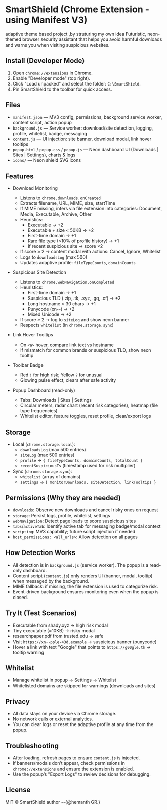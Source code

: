 # SmartShield (Chrome Extension -using Manifest V3)

adaptive theme based project ,by struturing my own idea 
Futuristic, neon-themed browser security assistant that helps you avoid harmful downloads and warns you when visiting suspicious websites.

## Install (Developer Mode)

1. Open `chrome://extensions` in Chrome.
2. Enable "Developer mode" (top right).
3. Click "Load unpacked" and select the folder: `C:\SmartShield`.
4. Pin SmartShield to the toolbar for quick access.

## Files

- `manifest.json` — MV3 config, permissions, background service worker, content script, action popup
- `background.js` — Service worker: download/site detection, logging, profile, whitelist, badge, messaging
- `content.js` — UI injection: site banner, download modal, link hover tooltips
- `popup.html` / `popup.css` / `popup.js` — Neon dashboard UI (Downloads | Sites | Settings), charts & logs
- `icons/` — Neon shield SVG icons

## Features

- Download Monitoring
  - Listens to `chrome.downloads.onCreated`
  - Extracts filename, URL, MIME, size, startTime
  - If MIME missing, infers via file extension into categories: Document, Media, Executable, Archive, Other
  - Heuristics:
    - Executable → +2
    - Executable + size < 50KB → +2
    - First-time domain → +1
    - Rare file type (<10% of profile history) → +1
    - If recent suspicious site → score ×2
  - If score ≥ 2 → content modal with actions: Cancel, Ignore, Whitelist
  - Logs to `downloadsLog` (max 500)
  - Updates adaptive profile: `fileTypeCounts`, `domainCounts`

- Suspicious Site Detection
  - Listens to `chrome.webNavigation.onCompleted`
  - Heuristics:
    - First-time domain → +1
    - Suspicious TLD (.zip, .tk, .xyz, .gq, .cf) → +2
    - Long hostname > 30 chars → +1
    - Punycode (xn--) → +2
    - Mixed Unicode → +2
  - If score ≥ 2 → log to `siteLog` and show neon banner
  - Respects `whitelist` (in `chrome.storage.sync`)

- Link Hover Tooltips
  - On `<a>` hover, compare link text vs hostname
  - If mismatch for common brands or suspicious TLD, show neon tooltip

- Toolbar Badge
  - Red `!` for high risk; Yellow `?` for unusual
  - Glowing pulse effect; clears after safe activity

- Popup Dashboard (read-only)
  - Tabs: Downloads | Sites | Settings
  - Circular meters, radar chart (recent risk categories), heatmap (file type frequencies)
  - Whitelist editor, feature toggles, reset profile, clear/export logs

## Storage

- Local (`chrome.storage.local`):
  - `downloadsLog` (max 500 entries)
  - `siteLog` (max 500 entries)
  - `profile` → `{ fileTypeCounts, domainCounts, totalCount }`
  - `recentSuspiciousTs` (timestamp used for risk multiplier)
- Sync (`chrome.storage.sync`):
  - `whitelist` (array of domains)
  - `settings` → `{ monitorDownloads, siteDetection, linkTooltips }`

## Permissions (Why they are needed)

- `downloads`: Observe new downloads and cancel risky ones on request
- `storage`: Persist logs, profile, whitelist, settings
- `webNavigation`: Detect page loads to score suspicious sites
- `tabs`/`activeTab`: Identify active tab for messaging badge/modal context
- `scripting`: MV3 capability; future script injection if needed
- `host_permissions: <all_urls>`: Allow detection on all pages

## How Detection Works

- All detection is in `background.js` (service worker). The popup is a read-only dashboard.
- Content script (`content.js`) only renders UI (banner, modal, tooltip) when messaged by the background.
- MIME fallback: if missing, the file extension is used to categorize risk.
- Event-driven background ensures monitoring even when the popup is closed.

## Try It (Test Scenarios)

- Executable from shady.xyz → high risk modal
- Tiny executable (≈10KB) → risky modal
- researchpaper.pdf from trusted.edu → safe
- Visit `https://xn--pple-43d.example` → suspicious banner (punycode)
- Hover a link with text "Google" that points to `https://g00gle.tk` → tooltip warning

## Whitelist

- Manage whitelist in popup → Settings → Whitelist
- Whitelisted domains are skipped for warnings (downloads and sites)

## Privacy

- All data stays on your device via Chrome storage.
- No network calls or external analytics.
- You can clear logs or reset the adaptive profile at any time from the popup.

## Troubleshooting

- After loading, refresh pages to ensure `content.js` is injected.
- If banners/modals don’t appear, check permissions in `chrome://extensions` and ensure the extension is enabled.
- Use the popup’s "Export Logs" to review decisions for debugging.

## License

MIT © SmartShield author --{@hemanth GR.} 



